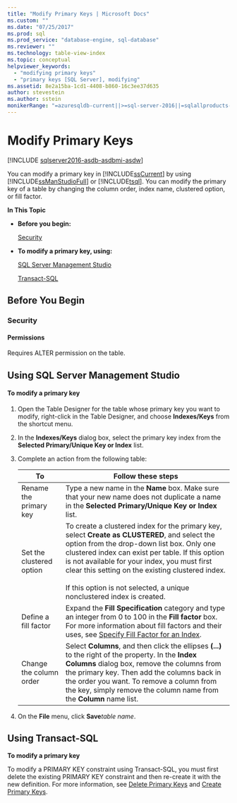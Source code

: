 ```yaml
---
title: "Modify Primary Keys | Microsoft Docs"
ms.custom: ""
ms.date: "07/25/2017"
ms.prod: sql
ms.prod_service: "database-engine, sql-database"
ms.reviewer: ""
ms.technology: table-view-index
ms.topic: conceptual
helpviewer_keywords: 
  - "modifying primary keys"
  - "primary keys [SQL Server], modifying"
ms.assetid: 8e2a15ba-1cd1-4408-b860-16c3ee37d635
author: stevestein
ms.author: sstein
monikerRange: "=azuresqldb-current||>=sql-server-2016||=sqlallproducts-allversions||>=sql-server-linux-2017||=azuresqldb-mi-current"
---
```

# Modify Primary Keys
[!INCLUDE [sqlserver2016-asdb-asdbmi-asdw](../../includes/applies-to-version/sqlserver2016-asdb-asdbmi-asdw.md)]

  You can modify a primary key in [!INCLUDE[ssCurrent](../../includes/sscurrent-md.md)] by using [!INCLUDE[ssManStudioFull](../../includes/ssmanstudiofull-md.md)] or [!INCLUDE[tsql](../../includes/tsql-md.md)]. You can modify the primary key of a table by changing the column order, index name, clustered option, or fill factor.  
  
 **In This Topic**  
  
-   **Before you begin:**  
  
     [Security](#Security)  
  
-   **To modify a primary key, using:**  
  
     [SQL Server Management Studio](#SSMSProcedure)  
  
     [Transact-SQL](#TsqlProcedure)  
  
##  <a name="BeforeYouBegin"></a> Before You Begin  
  
###  <a name="Security"></a> Security  
  
####  <a name="Permissions"></a> Permissions  
 Requires ALTER permission on the table.  
  
##  <a name="SSMSProcedure"></a> Using SQL Server Management Studio  
  
#### To modify a primary key  
  
1.  Open the Table Designer for the table whose primary key you want to modify, right-click in the Table Designer, and choose **Indexes/Keys** from the shortcut menu.  
  
2.  In the **Indexes/Keys** dialog box, select the primary key index from the **Selected Primary/Unique Key or Index** list.  
  
3.  Complete an action from the following table:  
  
    |To|Follow these steps|  
    |--------|------------------------|  
    |Rename the primary key|Type a new name in the **Name** box. Make sure that your new name does not duplicate a name in the **Selected Primary/Unique Key or Index** list.|  
    |Set the clustered option|To create a clustered index for the primary key, select **Create as CLUSTERED**, and select the option from the drop-down list box. Only one clustered index can exist per table. If this option is not available for your index, you must first clear this setting on the existing clustered index.<br /><br /> If this option is not selected, a unique nonclustered index is created.|  
    |Define a fill factor|Expand the **Fill Specification** category and type an integer from 0 to 100 in the **Fill factor** box. For more information about fill factors and their uses, see [Specify Fill Factor for an Index](../../relational-databases/indexes/specify-fill-factor-for-an-index.md).|  
    |Change the column order|Select **Columns**, and then click the ellipses **(...)** to the right of the property. In the  **Index Columns** dialog box, remove the columns from the primary key. Then add the columns back in the order you want. To remove a column from the key, simply remove the column name from the **Column** name list.|  
  
4.  On the **File** menu, click **Save**_table name_.  

##  <a name="TsqlProcedure"></a> Using Transact-SQL  
 **To modify a primary key**  
  
 To modify a PRIMARY KEY constraint using Transact-SQL, you must first delete the existing PRIMARY KEY constraint and then re-create it with the new definition. For more information, see [Delete Primary Keys](../../relational-databases/tables/delete-primary-keys.md) and [Create Primary Keys](../../relational-databases/tables/create-primary-keys.md).  
  
###  <a name="TsqlExample"></a>  
